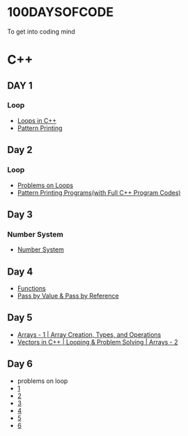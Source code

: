 # 100DAYSOFCODE
To get into coding mind








# C++

## DAY 1
### Loop

- [Loops in C++](https://www.youtube.com/watch?v=jdg-W5Y4TTg&list=PLxgZQoSe9cg0df_GxVjz3DD_Gck5tMXAd&index=8)
- [Pattern Printing](https://www.youtube.com/watch?v=WZizrQiXhYo&list=PLxgZQoSe9cg0df_GxVjz3DD_Gck5tMXAd&index=9)


## Day 2
### Loop

- [Problems on Loops](https://www.youtube.com/watch?v=RyaN6tRI2r8&list=PLxgZQoSe9cg0df_GxVjz3DD_Gck5tMXAd&index=10)
- [Pattern Printing Programs(with Full C++ Program Codes)](https://www.youtube.com/playlist?list=PLIY8eNdw5tW8TmAF1Xkez1CY7HE4X9KRL)

## Day 3
### Number System

- [Number System](https://www.youtube.com/watch?v=lhPcx5qnpY4&list=PLxgZQoSe9cg0df_GxVjz3DD_Gck5tMXAd&index=12)

## Day 4
- [Functions](https://www.youtube.com/watch?v=QP_dA2E9E_w&t=2s)
- [Pass by Value & Pass by Reference](https://www.youtube.com/watch?v=orKvRjhdRus)

## Day 5
- [Arrays - 1 | Array Creation, Types, and Operations](https://www.youtube.com/watch?v=afoJyiiN1Pw&list=PLxgZQoSe9cg0df_GxVjz3DD_Gck5tMXAd&index=16)
- [Vectors in C++ | Looping & Problem Solving | Arrays - 2](https://www.youtube.com/watch?v=-J6ZKSuaVds&list=PLxgZQoSe9cg0df_GxVjz3DD_Gck5tMXAd&index=170)

## Day 6
- problems on loop
- [1](https://practice.geeksforgeeks.org/problems/square-pattern/1?utm_source=youtube&utm_medium=collab_striver_ytdescription&utm_campaign=pattern_1)
- [2](https://practice.geeksforgeeks.org/problems/right-triangle/1?utm_source=youtube&utm_medium=collab_striver_ytdescription&utm_campaign=pattern_2)
- [3](https://practice.geeksforgeeks.org/problems/triangle-number/1?utm_source=youtube&utm_medium=collab_striver_ytdescription&utm_campaign=pattern_3)
- [4](https://practice.geeksforgeeks.org/problems/triangle-number-1661428795/1?utm_source=youtube&utm_medium=collab_striver_ytdescription&utm_campaign=pattern_4)
- [5](https://practice.geeksforgeeks.org/problems/triangle-pattern/1?utm_source=youtube&utm_medium=collab_striver_ytdescription&utm_campaign=pattern_5)
- [6](https://practice.geeksforgeeks.org/problems/triangle-number-1661489840/1?utm_source=youtube&utm_medium=collab_striver_ytdescription&utm_campaign=pattern_6)
